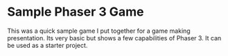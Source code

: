 # Sample Phaser 3 Game
This was a quick sample game I put together for a game making presentation. Its very basic but shows a few capabilities of Phaser 3. It can be used as a starter project.